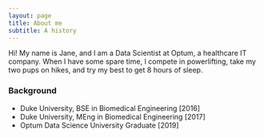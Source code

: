 ```yaml
---
layout: page
title: About me
subtitle: A history
---
```


Hi! My name is Jane, and I am a Data Scientist at Optum, a healthcare IT company. When I have some spare time, I compete in powerlifting, take my two pups on hikes, and try my best to get 8 hours of sleep.

### Background

- Duke University, BSE in Biomedical Engineering [2016]
- Duke University, MEng in Biomedical Engineering [2017]
- Optum Data Science University Graduate [2019]
